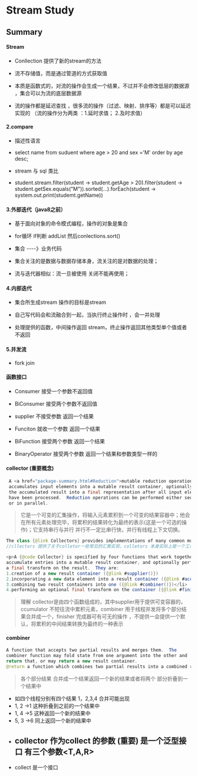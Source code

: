 # Stream Study

## Summary

#### Stream

- Conllection 提供了新的stream的方法

- 流不存储值，而是通过管道的方式获取值

- 本质是函数式的，对流的操作会生成一个结果，不过并不会修改低层的数据源 ，集合可以为流的底层数据源 

- 流的操作都是延迟查找  ，很多流的操作（过滤、映射、排序等）都是可以延迟实现的 （流的操作分为两类 ：1.延时求值； 2.及时求值）

####  2.compare

- 描述性语言

- select name from  suduent  where age > 20 and  sex ='M' order by age desc;

- stream 与 sql 类比

- student.stream.filter(student -> student.getAge > 20).filter(student ->     student.getSex.equals("M")).sorted(...).forEach(student -> system.out.print(studemt.getName))

#### 3.外部迭代（java8之前）
- 基于面向对象的命令模式编程，操作的对象是集合

- for循环 if判断   addList 然后conlections.sort() 

- 集合 ----》业务代码

- 集合关注的是数据与数据存储本身，流关注的是对数据的处理；

- 流与迭代器相似：流一旦被使用 关闭不能再使用；

#### 4.内部迭代
- 集合所生成stream 操作的目标是stream 

- 自己写代码会和流融合到一起，当执行终止操作时 ，会一并处理

- 处理提供的函数，中间操作返回 stream，终止操作返回其他类型单个值或者不返回

#### 5.并发流
- fork join 


####  函数接口

- Consumer 接受一个参数不返回值

- BiConsumer 接受两个参数不返回值

- supplier  不接受参数 返回一个结果

- Funciton  就收一个参数 返回一个结果

- BiFunction  接受两个参数 返回一个结果

- BinaryOperator 接受两个参数 返回一个结果和参数类型一样的

#### collector 	(重要概念)
```java
 A <a href="package-summary.html#Reduction">mutable reduction operation</a> that
 accumulates input elements into a mutable result container, optionally transforming
 the accumulated result into a final representation after all input elements
 have been processed.  Reduction operations can be performed either sequentially
 or in parallel.
```
> 它是一个可变的汇集操作，将输入元素累积到一个可变的结果容器中；他会在所有元素处理完毕，将累积的结果转化为最终的表示(这是一个可选的操作)；它支持串行与并行
并行不一定比串行快，并行有线程上下文切换。

```java
The class {@link Collectors} provides implementations of many common mutable reductions.
//cllectors 提供了关于colletor一些常见的汇聚实现，colletors 本身实际上是一个工厂
```

```java
<p>A {@code Collector} is specified by four functions that work together to
accumulate entries into a mutable result container, and optionally perform
a final transform on the result.  They are: 
1.creation of a new result container ({@link #supplier()})
2.incorporating a new data element into a result container ({@link #accumulator()})
3.combining two result containers into one ({@link #combiner()})</li>
4.performing an optional final transform on the container ({@link #finisher()})
```
> 理解 collector是由四个函数组成的，其中supplier用于提供可变容器的，ccumulator 不短往流中累积元素，combiner 用于线程并发将多个部分结果合并成一个，finisher 完成器可有可无的操作 ，不提供一会提供一个默认，将累积的中间结果转换为最终的一种表示

#### combiner

```java 
A function that accepts two partial results and merges them.  The
combiner function may fold state from one argument into the other and
return that, or may return a new result container.
@return a function which combines two partial results into a combined result
```
> 各个部分结果 合并成一个结果返回一个新的结果或者将两个 部分折叠到一个结果中

* 如四个线程分别有四个结果 1，2,3,4  合并可能出现
* 1, 2 ->1  这种折叠到之前的一个结果中
* 1, 4 ->5  这种返回一个新的结果中
* 5, 3 ->6  同上返回一个新的结果中


- collector 作为collect 的参数 (重要) 是一个泛型接口 有三个参数<T,A,R>
	-- 

- collect  是一个接口












